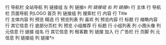 行 导航栏 全站导航
    列 链接组 左
        列 链接*n
    列 链接组 右
        列 链接*n
行 主体
    行 导航栏 页面导航
        列LOGO 首页
        列 链接组
        列 搜索栏
    行 内容
        行 Title  
        行 主体内容
            列 预览 精选
                行 预览列表
                    列 喜欢
                    列 预览内容
                        行 标题
                        行 缩略内容
                        行 其它信息
                行 底部分页栏
            列 预览 小组推荐
                行 标题
                行 小组列表
                    列 小图头像
                    列 元信息
                        行 链接 组名
                        行 其它信息
                            列 租客数
                            列 链接 加入
                行 广告栏
行 页脚
    列 元信息
    列 链接组
        列 链接*n